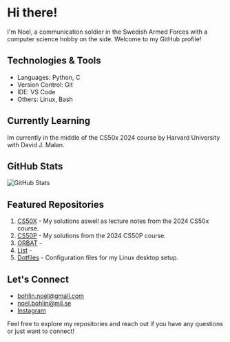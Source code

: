 # Hi there!

I'm Noel, a communication soldier in the Swedish Armed Forces with a computer science hobby on the side. Welcome to my GitHub profile!

## Technologies & Tools

- Languages: Python, C
- Version Control: Git
- IDE: VS Code
- Others: Linux, Bash

## Currently Learning

Im currently in the middle of the CS50x 2024 course by Harvard University with David J. Malan.

## GitHub Stats

![GitHub Stats](https://github-readme-stats.vercel.app/api?username=noelbohlin&show_icons=true&theme=radical)

## Featured Repositories

1. [CS50X](https://github.com/noelbohlin/cs50x/) - My solutions aswell as lecture notes from the 2024 CS50x course.
2. [CS50P](https://github.com/noelbohlin/cs50p/) - My solutions from the 2024 CS50P course.
3. [ORBAT](https://github.com/noelbohlin/orbat/) - 
4. [List](https://github.com/noelbohlin/list/) - 
5. [Dotfiles](https://github.com/noelbohlin/dotfiles/) - Configuration files for my Linux desktop setup.

## Let's Connect

- bohlin.noel@gmail.com
- noel.bohlin@mil.se
- [Instagram](https://www.instagram.com/noelbohlin/)

Feel free to explore my repositories and reach out if you have any questions or just want to connect!
